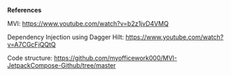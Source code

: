**References**

  MVI: https://www.youtube.com/watch?v=b2z1jvD4VMQ

  Dependency Injection using Dagger Hilt: https://www.youtube.com/watch?v=A7CGcFjQQtQ

  Code structure: https://github.com/myofficework000/MVI-JetpackCompose-Github/tree/master
